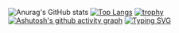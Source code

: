 ![Anurag's GitHub stats](https://github-readme-stats.vercel.app/api?username=ataliya-long&show_icons=true&theme=radical)
[![Top Langs](https://github-readme-stats.vercel.app/api/top-langs/?username=ataliya-long)](https://github.com/anuraghazra/github-readme-stats)
[![trophy](https://github-profile-trophy.vercel.app/?username=ataliya-long)](https://github.com/ryo-ma/github-profile-trophy)
[![Ashutosh's github activity graph](https://github-readme-activity-graph.cyclic.app/graph?username=ataliya-long&theme=dracula)](https://github.com/ashutosh00710/github-readme-activity-graph)
[![Typing SVG](https://readme-typing-svg.demolab.com/?lines=First+line+of+text;Second+line+of+text)](https://git.io/typing-svg)
